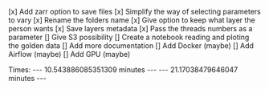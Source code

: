 [x] Add zarr option to save files
[x] Simplify the way of selecting parameters to vary
[x] Rename the folders name
[x] Give option to keep what layer the person wants
[x] Save layers metadata
[x] Pass the threads numbers as a parameter
[] Give S3 possibility 
[] Create a notebook reading and ploting the golden data
[] Add more documentation
[] Add Docker (maybe)
[] Add Airflow (maybe)
[] Add GPU (maybe)

Times:
--- 10.543886085351309 minutes ---
--- 21.17038479646047 minutes ---
